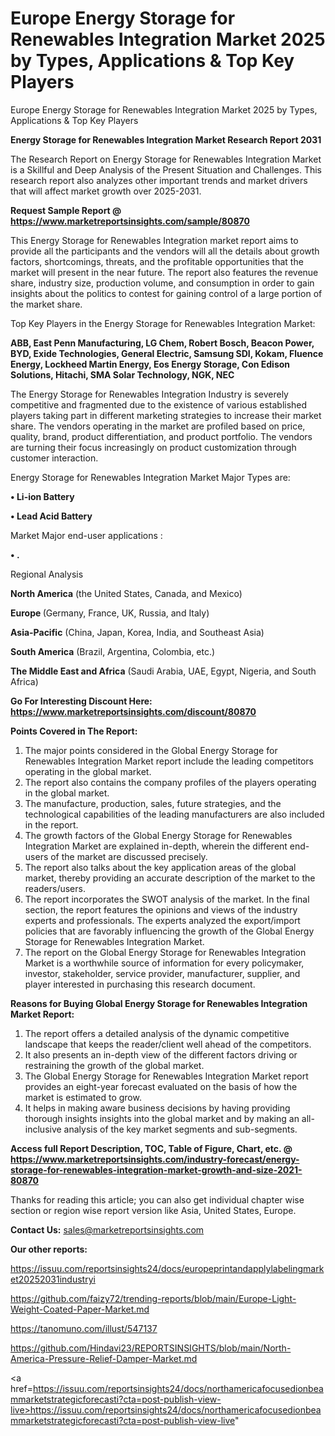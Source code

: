 # Europe Energy Storage for Renewables Integration Market 2025 by Types, Applications & Top Key Players
Europe Energy Storage for Renewables Integration Market 2025 by Types, Applications & Top Key Players

<strong>Energy Storage for Renewables Integration Market Research Report 2031</strong>

The Research Report on Energy Storage for Renewables Integration Market is a Skillful and Deep Analysis of the Present Situation and Challenges. This research report also analyzes other important trends and market drivers that will affect market growth over 2025-2031.

<strong>Request Sample Report @ <a href=https://www.marketreportsinsights.com/sample/80870>https://www.marketreportsinsights.com/sample/80870</a></strong>

This Energy Storage for Renewables Integration market report aims to provide all the participants and the vendors will all the details about growth factors, shortcomings, threats, and the profitable opportunities that the market will present in the near future. The report also features the revenue share, industry size, production volume, and consumption in order to gain insights about the politics to contest for gaining control of a large portion of the market share.

Top Key Players in the Energy Storage for Renewables Integration Market:

<strong>ABB, East Penn Manufacturing, LG Chem, Robert Bosch, Beacon Power, BYD, Exide Technologies, General Electric, Samsung SDI, Kokam, Fluence Energy, Lockheed Martin Energy, Eos Energy Storage, Con Edison Solutions, Hitachi, SMA Solar Technology, NGK, NEC</strong>

The Energy Storage for Renewables Integration Industry is severely competitive and fragmented due to the existence of various established players taking part in different marketing strategies to increase their market share. The vendors operating in the market are profiled based on price, quality, brand, product differentiation, and product portfolio. The vendors are turning their focus increasingly on product customization through customer interaction.

Energy Storage for Renewables Integration Market Major Types are:

<strong>• Li-ion Battery

• Lead Acid Battery</strong>

Market Major end-user applications :

<strong>• .</strong>

Regional Analysis

</u><strong><b>North America</b></strong> (the United States, Canada, and Mexico)

<strong><b>Europe </b></strong>(Germany, France, UK, Russia, and Italy)

<strong><b>Asia-Pacific</b></strong> (China, Japan, Korea, India, and Southeast Asia)

<strong><b>South America</b></strong> (Brazil, Argentina, Colombia, etc.)

<strong><b>The Middle East and Africa</b></strong> (Saudi Arabia, UAE, Egypt, Nigeria, and South Africa)

<strong>Go For Interesting Discount Here: <a href=https://www.marketreportsinsights.com/discount/80870>https://www.marketreportsinsights.com/discount/80870</a></strong>

<strong>Points Covered in The Report:</strong>
<ol>
  <li>The major points considered in the Global Energy Storage for Renewables Integration Market report include the leading competitors operating in the global market.</li>
  <li>The report also contains the company profiles of the players operating in the global market.</li>
  <li>The manufacture, production, sales, future strategies, and the technological capabilities of the leading manufacturers are also included in the report.</li>
  <li>The growth factors of the Global Energy Storage for Renewables Integration Market are explained in-depth, wherein the different end-users of the market are discussed precisely.</li>
  <li>The report also talks about the key application areas of the global market, thereby providing an accurate description of the market to the readers/users.</li>
  <li>The report incorporates the SWOT analysis of the market. In the final section, the report features the opinions and views of the industry experts and professionals. The experts analyzed the export/import policies that are favorably influencing the growth of the Global Energy Storage for Renewables Integration Market.</li>
  <li>The report on the Global Energy Storage for Renewables Integration Market is a worthwhile source of information for every policymaker, investor, stakeholder, service provider, manufacturer, supplier, and player interested in purchasing this research document.</li>
</ol>
<strong>Reasons for Buying Global Energy Storage for Renewables Integration Market Report:</strong>

<ol>
  <li>The report offers a detailed analysis of the dynamic competitive landscape that keeps the reader/client well ahead of the competitors.</li>
  <li>It also presents an in-depth view of the different factors driving or restraining the growth of the global market.</li>
  <li>The Global Energy Storage for Renewables Integration Market report provides an eight-year forecast evaluated on the basis of how the market is estimated to grow.</li>
  <li>It helps in making aware business decisions by having providing thorough insights insights into the global market and by making an all-inclusive analysis of the key market segments and sub-segments.</li>
</ol>
<strong>Access full Report Description, TOC, Table of Figure, Chart, etc. @ <a href=https://www.marketreportsinsights.com/industry-forecast/energy-storage-for-renewables-integration-market-growth-and-size-2021-80870>https://www.marketreportsinsights.com/industry-forecast/energy-storage-for-renewables-integration-market-growth-and-size-2021-80870</a></strong>


Thanks for reading this article; you can also get individual chapter wise section or region wise report version like Asia, United States, Europe.

<strong>Contact Us:</strong>
sales@marketreportsinsights.com

<strong>Our other reports:</strong>

<a href=https://issuu.com/reportsinsights24/docs/europeprintandapplylabelingmarket20252031industryi>https://issuu.com/reportsinsights24/docs/europeprintandapplylabelingmarket20252031industryi</a>

<a href=https://github.com/faizy72/trending-reports/blob/main/Europe-Light-Weight-Coated-Paper-Market.md>https://github.com/faizy72/trending-reports/blob/main/Europe-Light-Weight-Coated-Paper-Market.md</a>

<a href=https://tanomuno.com/illust/547137>https://tanomuno.com/illust/547137</a>

<a href=https://github.com/Hindavi23/REPORTSINSIGHTS/blob/main/North-America-Pressure-Relief-Damper-Market.md>https://github.com/Hindavi23/REPORTSINSIGHTS/blob/main/North-America-Pressure-Relief-Damper-Market.md</a>

<a href=https://issuu.com/reportsinsights24/docs/northamericafocusedionbeammarketstrategicforecasti?cta=post-publish-view-live>https://issuu.com/reportsinsights24/docs/northamericafocusedionbeammarketstrategicforecasti?cta=post-publish-view-live</a>"
